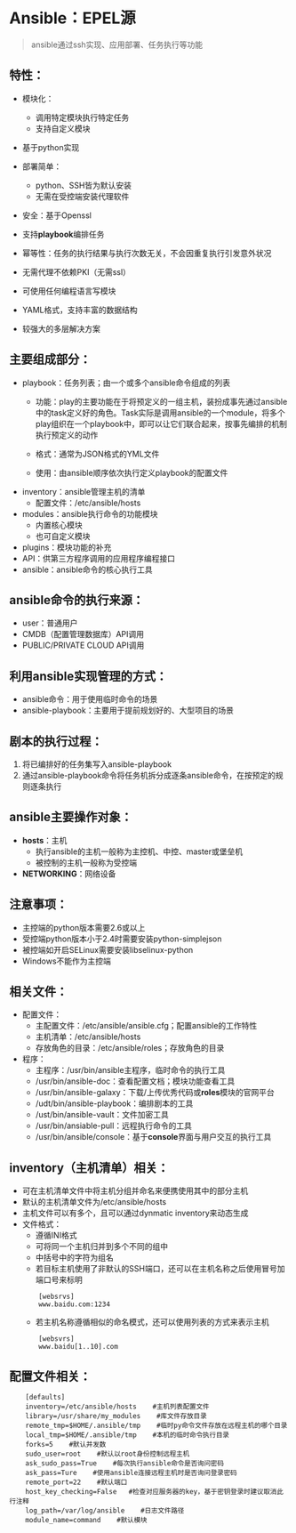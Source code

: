 # Ansible：EPEL源
>ansible通过ssh实现、应用部署、任务执行等功能
## 特性：
+ 模块化：

    + 调用特定模块执行特定任务
    + 支持自定义模块
+ 基于python实现
+ 部署简单：
    + python、SSH皆为默认安装
    + 无需在受控端安装代理软件
+ 安全：基于Openssl
+ 支持**playbook**编排任务
+ 幂等性：任务的执行结果与执行次数无关，不会因重复执行引发意外状况
+ 无需代理不依赖PKI（无需ssl）
+ 可使用任何编程语言写模块
+ YAML格式，支持丰富的数据结构
+ 较强大的多层解决方案
## 主要组成部分：
+ playbook：任务列表；由一个或多个ansible命令组成的列表
    + 功能：play的主要功能在于将预定义的一组主机，装扮成事先通过ansible中的task定义好的角色。Task实际是调用ansible的一个module，将多个play组织在一个playbook中，即可以让它们联合起来，按事先编排的机制执行预定义的动作

    + 格式：通常为JSON格式的YML文件
    + 使用：由ansible顺序依次执行定义playbook的配置文件
+ inventory：ansible管理主机的清单
    + 配置文件：/etc/ansible/hosts
+ modules：ansible执行命令的功能模块
    + 内置核心模块
    + 也可自定义模块
+ plugins：模块功能的补充
+ API：供第三方程序调用的应用程序编程接口
+ ansible：ansible命令的核心执行工具
## ansible命令的执行来源：
+ user：普通用户
+ CMDB（配置管理数据库）API调用
+ PUBLIC/PRIVATE CLOUD API调用
## 利用ansible实现管理的方式：
+ ansible命令：用于使用临时命令的场景
+ ansible-playbook：主要用于提前规划好的、大型项目的场景
## 剧本的执行过程：
1. 将已编排好的任务集写入ansible-playbook
2. 通过ansible-playbook命令将任务机拆分成逐条ansible命令，在按预定的规则逐条执行
## ansible主要操作对象：
+ **hosts**：主机
    + 执行ansible的主机一般称为主控机、中控、master或堡垒机
    + 被控制的主机一般称为受控端
+ **NETWORKING**：网络设备
## 注意事项：
+ 主控端的python版本需要2.6或以上
+ 受控端python版本小于2.4时需要安装python-simplejson
+ 被控端如开启SELinux需要安装libselinux-python
+ Windows不能作为主控端
## 相关文件：
+ 配置文件：
    + 主配置文件：/etc/ansible/ansible.cfg；配置ansible的工作特性
    + 主机清单：/etc/ansible/hosts
    + 存放角色的目录：/etc/ansible/roles；存放角色的目录
+ 程序：
    + 主程序：/usr/bin/ansible主程序，临时命令的执行工具
    + /usr/bin/ansible-doc：查看配置文档；模块功能查看工具
    + /usr/bin/ansible-galaxy：下载/上传优秀代码或**roles**模块的官网平台
    + /udt/bin/ansible-playbook：编排剧本的工具
    + /ust/bin/ansible-vault：文件加密工具
    + /usr/bin/ansiable-pull：远程执行命令的工具
    + /usr/bin/ansible/console：基于**console**界面与用户交互的执行工具
## inventory（主机清单）相关：
+ 可在主机清单文件中将主机分组并命名来便携使用其中的部分主机
+ 默认的主机清单文件为/etc/ansible/hosts
+ 主机文件可以有多个，且可以通过dynmatic inventory来动态生成
+ 文件格式：
    + 遵循INI格式
    + 可将同一个主机归并到多个不同的组中
    + 中括号中的字符为组名
    + 若目标主机使用了非默认的SSH端口，还可以在主机名称之后使用冒号加端口号来标明
    ```
        [websrvs]
        www.baidu.com:1234
    ```
    + 若主机名称遵循相似的命名模式，还可以使用列表的方式来表示主机
    ```
        [websvrs]
        www.baidu[1..10].com
    ```
## 配置文件相关：
```shell
    [defaults]
    inventory=/etc/ansible/hosts    #主机列表配置文件
    library=/usr/share/my_modules    #库文件存放目录
    remote_tmp=$HOME/.ansible/tmp    #临时py命令文件存放在远程主机的哪个目录
    local_tmp=$HOME/.ansible/tmp    #本机的临时命令执行目录
    forks=5    #默认并发数
    sudo_user=root    #默认以root身份控制远程主机
    ask_sudo_pass=True    #每次执行ansible命令是否询问密码
    ask_pass=Ture    #使用ansible连接远程主机时是否询问登录密码
    remote_port=22    #默认端口
    host_key_checking=False   #检查对应服务器的key，基于密钥登录时建议取消此行注释
    log_path=/var/log/ansible    #日志文件路径
    module_name=command    #默认模块
```
